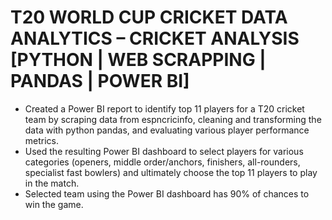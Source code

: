 # T20 WORLD CUP CRICKET DATA ANALYTICS – CRICKET ANALYSIS [PYTHON | WEB SCRAPPING | PANDAS | POWER BI]
- Created a Power BI report to identify top 11 players for a T20 cricket team by scraping data from espncricinfo, cleaning and transforming the data with python pandas, and evaluating various player performance metrics.
-	Used the resulting Power BI dashboard to select players for various categories (openers, middle order/anchors, finishers, all-rounders, specialist fast bowlers) and ultimately choose the top 11 players to play in the match.
-	Selected team using the Power BI dashboard has 90% of chances to win the game.
